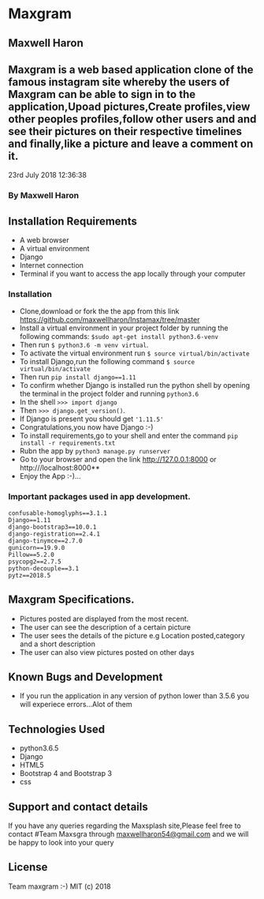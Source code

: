 # Maxgram
## Maxwell Haron
##  Maxgram is a web based application clone of the famous instagram site whereby the users of Maxgram can be able to sign in to the application,Upoad pictures,Create profiles,view other peoples profiles,follow other users and and see their pictures on their respective timelines and finally,like a picture and leave a comment on it.
 23rd July 2018 12:36:38
### By **Maxwell Haron**
## Installation Requirements
* A web browser
* A virtual environment
* Django
* Internet connection
* Terminal if you want to access the app locally through your computer

####
### Installation
* Clone,download or fork the the app from this link https://github.com/maxwellharon/Instamax/tree/master
* Install a virtual environment in your project folder by running the following commands: `$sudo apt-get install python3.6-venv`
* Then run  `$ python3.6 -m venv virtual`.
* To activate the virtual environment run `$ source virtual/bin/activate`
* To install Django,run the following command `$ source virtual/bin/activate`
* Then run `pip install django==1.11`
* To confirm whether Django is installed run the python shell by opening the terminal in the project folder and running `python3.6`
* In the shell `>>> import django`
* Then `>>> django.get_version()`.
* If Django is present you should get `'1.11.5'`
* Congratulations,you now have Django :-)
* To install requirements,go to your shell and enter the command
 `pip install -r requirements.txt`
* Rubn the app by `python3 manage.py runserver`
* Go to your browser and open the link http://127.0.0.1:8000 or http:///localhost:8000**
* Enjoy the App :-)...

### Important packages used in app development.

```
confusable-homoglyphs==3.1.1
Django==1.11
django-bootstrap3==10.0.1
django-registration==2.4.1
django-tinymce==2.7.0
gunicorn==19.9.0
Pillow==5.2.0
psycopg2==2.7.5
python-decouple==3.1
pytz==2018.5
```

## Maxgram Specifications.

+ Pictures posted are displayed from the most recent.
+ The user can see the description of a certain picture
+ The user sees the details of the picture e.g Location posted,category and a short description
+ The user can also view pictures posted on other days

## Known Bugs and Development
* If you run the application in any version of python lower than 3.5.6 you will experiece errors...Alot of them
## Technologies Used
* python3.6.5
* Django
* HTML5
* Bootstrap 4 and Bootstrap 3
* css


## Support and contact details
If you have any queries regarding the Maxsplash site,Please feel free to contact #Team Maxsgra through maxwellharon54@gmail.com and we will be happy to look into your query

## License
Team maxgram :-)
MIT (c) 2018
